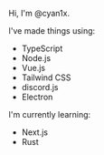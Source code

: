 Hi, I'm @cyan1x.

I've made things using:
- TypeScript
- Node.js
- Vue.js
- Tailwind CSS
- discord.js
- Electron

I'm currently learning:
- Next.js
- Rust
